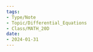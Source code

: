 ```yaml
---
tags:  
- Type/Note  
- Topic/Differential_Equations  
- Class/MATH_20D  
date:  
- 2024-01-31  
---
```

  
